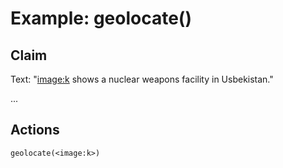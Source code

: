 # Example: geolocate()

## Claim
Text: "<image:k> shows a nuclear weapons facility in Usbekistan."

...

## Actions
```
geolocate(<image:k>)
```